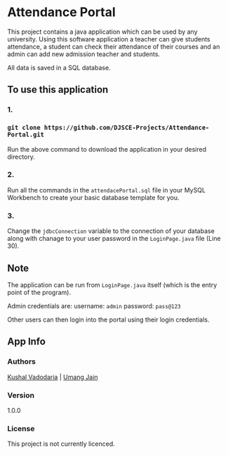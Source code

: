# Attendance Portal

This project contains a java application which can be used by any university. Using this software application a teacher can give students attendance, a student can check their attendance of their courses and an admin can add new admission teacher and students.

All data is saved in a SQL database.

## To use this application

### 1.
   ### `git clone https://github.com/DJSCE-Projects/Attendance-Portal.git`
   Run the above command to download the application in your desired directory.

### 2.
   Run all the commands in the `attendacePortal.sql` file in your MySQL Workbench to create your basic database template for you.

### 3.
   Change the `jdbcConnection` variable to the connection of your database along with chanage to your user password in the `LoginPage.java` file (Line 30).

## Note

The application can be run from `LoginPage.java` itself (which is the entry point of the program).

Admin credentials are: username: `admin`
                       password: `pass@123`

Other users can then login into the portal using their login credentials.

## App Info

### Authors

[Kushal Vadodaria](http://linkedin.com/in/kushal-vadodaria) | [Umang Jain](https://www.linkedin.com/in/umang-jain-52ba01212/)

### Version

1.0.0

### License

This project is not currently licenced.

